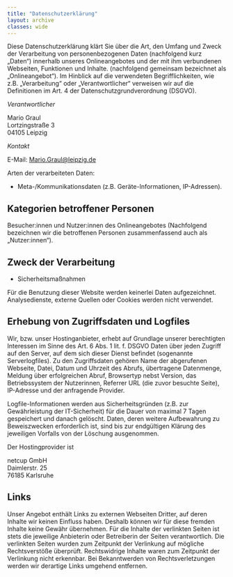 ```yaml
---
title: "Datenschutzerklärung"
layout: archive
classes: wide
---
```


Diese Datenschutzerklärung klärt Sie über die Art, den Umfang und Zweck der Verarbeitung von personenbezogenen Daten (nachfolgend kurz „Daten“) innerhalb unseres Onlineangebotes und der mit ihm verbundenen Webseiten, Funktionen und Inhalte. (nachfolgend gemeinsam bezeichnet als „Onlineangebot“). Im Hinblick auf die verwendeten Begrifflichkeiten, wie z.B. „Verarbeitung“ oder „Verantwortlicher“ verweisen wir auf die Definitionen im Art. 4 der Datenschutzgrundverordnung (DSGVO).

*Verantwortlicher*

Mario Graul<br/>
Lortzingstraße 3<br/>
04105 Leipzig

*Kontakt*

E-Mail: Mario.Graul@leipzig.de

Arten der verarbeiteten Daten:

* Meta-/Kommunikationsdaten (z.B. Geräte-Informationen, IP-Adressen).

## Kategorien betroffener Personen

Besucher:innen und Nutzer:innen des Onlineangebotes (Nachfolgend bezeichnen wir die betroffenen Personen zusammenfassend auch als „Nutzer:innen“).

## Zweck der Verarbeitung

* Sicherheitsmaßnahmen

Für die Benutzung dieser Website werden keinerlei Daten aufgezeichnet. Analysedienste, externe Quellen oder Cookies werden nicht verwendet.

## Erhebung von Zugriffsdaten und Logfiles

Wir, bzw. unser Hostinganbieter, erhebt auf Grundlage unserer berechtigten Interessen im Sinne des Art. 6 Abs. 1 lit. f. DSGVO Daten über jeden Zugriff auf den Server, auf dem sich dieser Dienst befindet (sogenannte Serverlogfiles). Zu den Zugriffsdaten gehören Name der abgerufenen Webseite, Datei, Datum und Uhrzeit des Abrufs, übertragene Datenmenge, Meldung über erfolgreichen Abruf, Browsertyp nebst Version, das Betriebssystem der Nutzerinnen, Referrer URL (die zuvor besuchte Seite), IP-Adresse und der anfragende Provider.

Logfile-Informationen werden aus Sicherheitsgründen (z.B. zur Gewährleistung der IT-Sicherheit) für die Dauer von maximal 7 Tagen gespeichert und danach gelöscht. Daten, deren weitere Aufbewahrung zu Beweiszwecken erforderlich ist, sind bis zur endgültigen Klärung des jeweiligen Vorfalls von der Löschung ausgenommen.

Der Hostingprovider ist

netcup GmbH<br/>
Daimlerstr. 25<br/>
76185 Karlsruhe

## Links

Unser Angebot enthält Links zu externen Webseiten Dritter, auf deren Inhalte wir keinen Einfluss haben. Deshalb können wir für diese fremden Inhalte keine Gewähr übernehmen. Für die Inhalte der verlinkten Seiten ist stets die jeweilige Anbieterin oder Betreiberin der Seiten verantwortlich. Die verlinkten Seiten wurden zum Zeitpunkt der Verlinkung auf mögliche Rechtsverstöße überprüft. Rechtswidrige Inhalte waren zum Zeitpunkt der Verlinkung nicht erkennbar. Bei Bekanntwerden von Rechtsverletzungen werden wir derartige Links umgehend entfernen.

